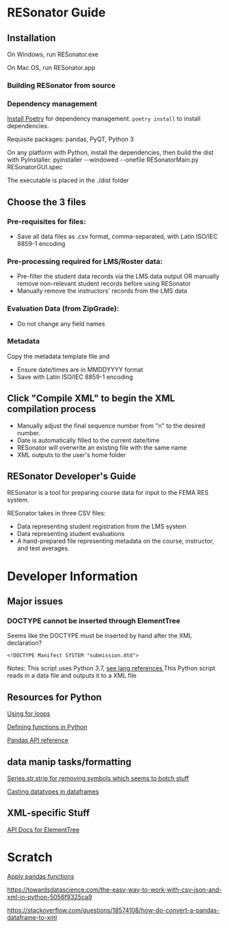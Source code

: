 # RESonator Guide

## Installation

On Windows, run RESonator.exe

On Mac OS, run RESonator.app

### Building RESonator from source

### Dependency management

[Install Poetry](https://python-poetry.org/docs/basic-usage/#project-setup) for
dependency management. `poetry install` to install dependencies.

Requisite packages: pandas, PyQT, Python 3

On any platform with Python, install the dependencies, then build the dist with
PyInstaller. pyinstaller --windowed --onefile RESonatorMain.py RESonatorGUI.spec

The executable is placed in the ./dist folder

## Choose the 3 files

### Pre-requisites for files:

- Save all data files as .csv format, comma-separated, with Latin ISO/IEC 8859-1
  encoding

### Pre-processing required for LMS/Roster data:

- Pre-filter the student data records via the LMS data output OR manually remove
  non-relevant student records before using RESonator
- Manually remove the instructors' records from the LMS data

### Evaluation Data (from ZipGrade):

- Do not change any field names

### Metadata

Copy the metadata template file and

- Ensure date/times are in MMDDYYYY format
- Save with Latin ISO/IEC 8859-1 encoding

## Click "Compile XML" to begin the XML compilation process

- Manually adjust the final sequence number from "n" to the desired number.
- Date is automatically filled to the current date/time
- RESonator will overwrite an existing file with the same name
- XML outputs to the user's home folder

## RESonator Developer's Guide

RESonator is a tool for preparing course data for input to the FEMA RES system.

RESonator takes in three CSV files:

- Data representing student registration from the LMS system
- Data representing student evaluations
- A hand-prepared file representing metadata on the course, instructor, and test
  averages.

# Developer Information

## Major issues

### DOCTYPE cannot be inserted through ElementTree

Seems like the DOCTYPE must be inserted by hand after the XML declaration?

`<!DOCTYPE Manifest SYSTEM "submission.dtd">`

Notes: This script uses Python 3.7,
[see lang references ](https://docs.python.org/3/) This Python script reads in a
data file and outputs it to a XML file

## Resources for Python

[Using for loops](https://docs.python.org/3/reference/compound_stmts.html#the-for-statement)

[Defining functions in Python](https://docs.python.org/3/reference/compound_stmts.html#function-definitions)

[Pandas API reference](https://pandas.pydata.org/pandas-docs/stable/reference/index.html)

## data manip tasks/formatting

[Series.str.strip for removing symbols which seems to botch stuff](https://pandas.pydata.org/pandas-docs/stable/reference/api/pandas.Series.str.strip.html)

[Casting datatypes in dataframes](https://stackoverflow.com/questions/37697934/how-to-remove-symbol-for-particular-column-in-dataframeusing-python-pandas)

## XML-specific Stuff

[API Docs for ElementTree](https://docs.python.org/3/library/xml.etree.elementtree.html)

# Scratch

[Apply pandas functions](https://realpython.com/fast-flexible-pandas/#pandas-apply)

https://towardsdatascience.com/the-easy-way-to-work-with-csv-json-and-xml-in-python-5056f9325ca9

https://stackoverflow.com/questions/18574108/how-do-convert-a-pandas-dataframe-to-xml
